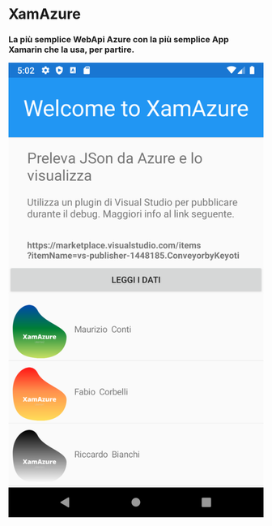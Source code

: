 # XamAzure
### La più semplice WebApi Azure con la più semplice App Xamarin che la usa, per partire.

![immagine immagine](images/Home.png)
